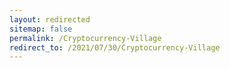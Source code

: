 ```yaml
---
layout: redirected
sitemap: false
permalink: /Cryptocurrency-Village
redirect_to: /2021/07/30/Cryptocurrency-Village
---
```

